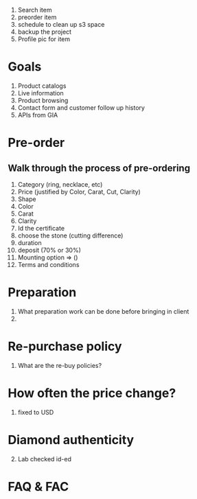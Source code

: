 1. Search item
2. preorder item
3. schedule to clean up s3 space
4. backup the project
5. Profile pic for item

# Goals

1. Product catalogs
2. Live information
3. Product browsing
4. Contact form and customer follow up history
5. APIs from GIA

# Pre-order

## Walk through the process of pre-ordering

1. Category (ring, necklace, etc)
2. Price (justified by Color, Carat, Cut, Clarity)
3. Shape
4. Color
5. Carat
6. Clarity
7. Id the certificate
8. choose the stone (cutting difference)
9. duration
10. deposit (70% or 30%)
11. Mounting option => ()
12. Terms and conditions

# Preparation

1. What preparation work can be done before bringing in client
2.

# Re-purchase policy

1. What are the re-buy policies?

# How often the price change?

1. fixed to USD

# Diamond authenticity

2. Lab checked id-ed

# FAQ & FAC
